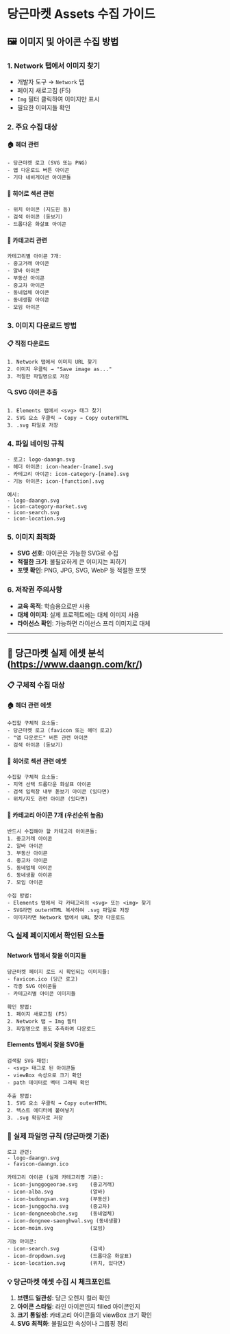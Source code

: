 # 당근마켓 Assets 수집 가이드

## 🖼️ 이미지 및 아이콘 수집 방법

### 1. Network 탭에서 이미지 찾기
- 개발자 도구 → `Network` 탭
- 페이지 새로고침 (F5)
- `Img` 필터 클릭하여 이미지만 표시
- 필요한 이미지들 확인

### 2. 주요 수집 대상

#### 🏠 헤더 관련
```
- 당근마켓 로고 (SVG 또는 PNG)
- 앱 다운로드 버튼 아이콘
- 기타 네비게이션 아이콘들
```

#### 🎯 히어로 섹션 관련
```
- 위치 아이콘 (지도핀 등)
- 검색 아이콘 (돋보기)
- 드롭다운 화살표 아이콘
```

#### 📱 카테고리 관련
```
카테고리별 아이콘 7개:
- 중고거래 아이콘
- 알바 아이콘  
- 부동산 아이콘
- 중고차 아이콘
- 동네업체 아이콘
- 동네생활 아이콘
- 모임 아이콘
```

### 3. 이미지 다운로드 방법

#### 📋 직접 다운로드
```
1. Network 탭에서 이미지 URL 찾기
2. 이미지 우클릭 → "Save image as..."
3. 적절한 파일명으로 저장
```

#### 🔍 SVG 아이콘 추출
```
1. Elements 탭에서 <svg> 태그 찾기
2. SVG 요소 우클릭 → Copy → Copy outerHTML
3. .svg 파일로 저장
```

### 4. 파일 네이밍 규칙
```
- 로고: logo-daangn.svg
- 헤더 아이콘: icon-header-[name].svg
- 카테고리 아이콘: icon-category-[name].svg
- 기능 아이콘: icon-[function].svg

예시:
- logo-daangn.svg
- icon-category-market.svg
- icon-search.svg
- icon-location.svg
```

### 5. 이미지 최적화
- **SVG 선호**: 아이콘은 가능한 SVG로 수집
- **적절한 크기**: 불필요하게 큰 이미지는 피하기
- **포맷 확인**: PNG, JPG, SVG, WebP 등 적절한 포맷

### 6. 저작권 주의사항
- **교육 목적**: 학습용으로만 사용
- **대체 이미지**: 실제 프로젝트에는 대체 이미지 사용
- **라이선스 확인**: 가능하면 라이선스 프리 이미지로 대체

---

## 🎯 당근마켓 실제 에셋 분석 (https://www.daangn.com/kr/)

### 📋 구체적 수집 대상

#### 🏠 헤더 관련 에셋
```
수집할 구체적 요소들:
- 당근마켓 로고 (favicon 또는 헤더 로고)
- "앱 다운로드" 버튼 관련 아이콘
- 검색 아이콘 (돋보기)
```

#### 🎯 히어로 섹션 관련 에셋
```
수집할 구체적 요소들:
- 지역 선택 드롭다운 화살표 아이콘
- 검색 입력창 내부 돋보기 아이콘 (있다면)
- 위치/지도 관련 아이콘 (있다면)
```

#### 📱 카테고리 아이콘 7개 (우선순위 높음)
```
반드시 수집해야 할 카테고리 아이콘들:
1. 중고거래 아이콘
2. 알바 아이콘
3. 부동산 아이콘  
4. 중고차 아이콘
5. 동네업체 아이콘
6. 동네생활 아이콘
7. 모임 아이콘

수집 방법:
- Elements 탭에서 각 카테고리의 <svg> 또는 <img> 찾기
- SVG라면 outerHTML 복사하여 .svg 파일로 저장
- 이미지라면 Network 탭에서 URL 찾아 다운로드
```

### 🔍 실제 페이지에서 확인된 요소들

#### Network 탭에서 찾을 이미지들
```
당근마켓 페이지 로드 시 확인되는 이미지들:
- favicon.ico (당근 로고)
- 각종 SVG 아이콘들
- 카테고리별 아이콘 이미지들

확인 방법:
1. 페이지 새로고침 (F5)
2. Network 탭 → Img 필터
3. 파일명으로 용도 추측하여 다운로드
```

#### Elements 탭에서 찾을 SVG들
```
검색할 SVG 패턴:
- <svg> 태그로 된 아이콘들
- viewBox 속성으로 크기 확인
- path 데이터로 벡터 그래픽 확인

추출 방법:
1. SVG 요소 우클릭 → Copy outerHTML
2. 텍스트 에디터에 붙여넣기
3. .svg 확장자로 저장
```

### 📝 실제 파일명 규칙 (당근마켓 기준)
```
로고 관련:
- logo-daangn.svg
- favicon-daangn.ico

카테고리 아이콘 (실제 카테고리명 기준):
- icon-junggogeorae.svg    (중고거래)
- icon-alba.svg            (알바)
- icon-budongsan.svg       (부동산)
- icon-junggocha.svg       (중고차)
- icon-dongneeobche.svg    (동네업체)
- icon-dongnee-saenghwal.svg (동네생활)
- icon-moim.svg            (모임)

기능 아이콘:
- icon-search.svg          (검색)
- icon-dropdown.svg        (드롭다운 화살표)
- icon-location.svg        (위치, 있다면)
```

### 💡 당근마켓 에셋 수집 시 체크포인트
1. **브랜드 일관성**: 당근 오렌지 컬러 확인
2. **아이콘 스타일**: 라인 아이콘인지 filled 아이콘인지
3. **크기 통일성**: 카테고리 아이콘들의 viewBox 크기 확인
4. **SVG 최적화**: 불필요한 속성이나 그룹핑 정리 